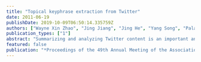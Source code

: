 ```yaml
---
title: "Topical keyphrase extraction from Twitter"
date: 2011-06-19
publishDate: 2019-10-09T06:50:14.335759Z
authors: ["Wayne Xin Zhao", "Jing Jiang", "Jing He", "Yang Song", "Palakorn Achananuparp", "Ee-Peng Lim", "Xiaoming Li"]
publication_types: ["1"]
abstract: "Summarizing and analyzing Twitter content is an important and challenging task. In this paper, we propose to extract topical keyphrases as one way to summarize Twitter. We propose a context-sensitive topical PageRank method for keyword ranking and a probabilistic scoring function that considers both relevance and interestingness of keyphrases for keyphrase ranking. We evaluate our proposed methods on a large Twitter data set. Experiments show that these methods are very effective for topical keyphrase extraction."
featured: false
publication: "*Proceedings of the 49th Annual Meeting of the Association for Computational Linguistics: Human Language Technologies - HLT '11*"
---
```


